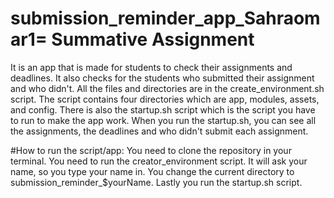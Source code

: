 # submission_reminder_app_Sahraomar1= Summative Assignment

It is an app that is made for students to check their assignments and deadlines. It also checks for the students who submitted their assignment and who didn't. All the files and directories are in the create_environment.sh script. The script contains four directories which are app, modules, assets, and config. There is also the startup.sh script which is the script you have to run to make the app work. When you run the startup.sh, you can see all the assignments, the deadlines and who didn't submit each assignment.

#How to run the script/app:
You need to clone the repository in your terminal.
You need to run the creator_environment script. 
It will ask your name, so you type your name in.
You change the current directory to submission_reminder_$yourName.
Lastly you run the startup.sh script. 
